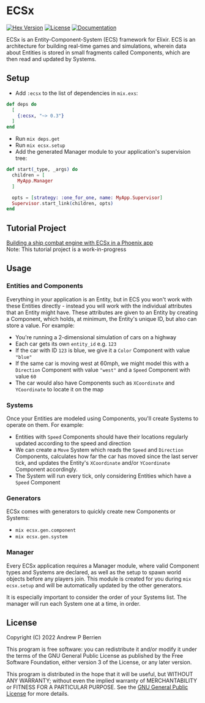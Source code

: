 # ECSx

[![Hex Version](https://img.shields.io/hexpm/v/ecsx.svg)](https://hex.pm/packages/ecsx)
[![License](https://img.shields.io/hexpm/l/ecsx.svg)](https://github.com/APB9785/ECSx/blob/master/LICENSE)
[![Documentation](https://img.shields.io/badge/documentation-gray)](https://hexdocs.pm/ecsx)

ECSx is an Entity-Component-System (ECS) framework for Elixir.  ECS is an architecture for building real-time games and simulations, wherein data about Entities is stored in small fragments called Components, which are then read and updated by Systems.

## Setup

* Add `:ecsx` to the list of dependencies in `mix.exs`:

```elixir
def deps do
  [
    {:ecsx, "~> 0.3"}
  ]
end
```

* Run `mix deps.get`
* Run `mix ecsx.setup`
* Add the generated Manager module to your application's supervision tree:

```elixir
def start(_type, _args) do
  children = [
    MyApp.Manager
  ]

  opts = [strategy: :one_for_one, name: MyApp.Supervisor]
  Supervisor.start_link(children, opts)
end
```

## Tutorial Project

[Building a ship combat engine with ECSx in a Phoenix app](https://hexdocs.pm/ecsx/introduction.html)  
Note: This tutorial project is a work-in-progress  

## Usage

### Entities and Components

Everything in your application is an Entity, but in ECS you won't work with these Entities directly - instead you will work with the individual attributes that an Entity might have.  These attributes are given to an Entity by creating a Component, which holds, at minimum, the Entity's unique ID, but also can store a value.  For example:

* You're running a 2-dimensional simulation of cars on a highway
* Each car gets its own `entity_id` e.g. `123`
* If the car with ID `123` is blue, we give it a `Color` Component with value `"blue"`
* If the same car is moving west at 60mph, we might model this with a `Direction` Component with value `"west"` and a `Speed` Component with value `60`
* The car would also have Components such as `XCoordinate` and `YCoordinate` to locate it on the map

### Systems

Once your Entities are modeled using Components, you'll create Systems to operate on them.  For example:

* Entities with `Speed` Components should have their locations regularly updated according to the speed and direction
* We can create a `Move` System which reads the `Speed` and `Direction` Components, calculates how far the car has moved since the last server tick, and updates the Entity's `XCoordinate` and/or `YCoordinate` Component accordingly.
* The System will run every tick, only considering Entities which have a `Speed` Component

### Generators

ECSx comes with generators to quickly create new Components or Systems:

* `mix ecsx.gen.component`
* `mix ecsx.gen.system`

### Manager

Every ECSx application requires a Manager module, where valid Component types and Systems are declared, as well as the setup to spawn world objects before any players join.  This module is created for you during `mix ecsx.setup` and will be automatically updated by the other generators.

It is especially important to consider the order of your Systems list.  The manager will run each System one at a time, in order.

## License

Copyright (C) 2022  Andrew P Berrien

This program is free software: you can redistribute it and/or modify it under the terms of the GNU General Public License as published by the Free Software Foundation, either version 3 of the License, or any later version.

This program is distributed in the hope that it will be useful, but WITHOUT ANY WARRANTY; without even the implied warranty of MERCHANTABILITY or FITNESS FOR A PARTICULAR PURPOSE.  See the [GNU General Public License](https://www.gnu.org/licenses/gpl.html) for more details.

